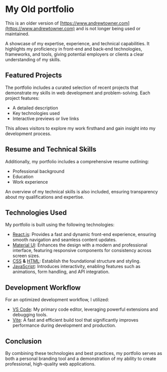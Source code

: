 # My Old portfolio 

This is an older version of [https://www.andrewtowner.com](https://www.andrewtowner.com) and is not longer being used or maintained.

A showcase of my expertise, experience, and technical capabilities. It highlights my proficiency in front-end and back-end technologies, frameworks, and tools, giving potential employers or clients a clear understanding of my skills.

## Featured Projects

The portfolio includes a curated selection of recent projects that demonstrate my skills in web development and problem-solving. Each project features:
- A detailed description
- Key technologies used
- Interactive previews or live links

This allows visitors to explore my work firsthand and gain insight into my development process.

## Resume and Technical Skills

Additionally, my portfolio includes a comprehensive resume outlining:
- Professional background
- Education
- Work experience

An overview of my technical skills is also included, ensuring transparency about my qualifications and expertise.

## Technologies Used

My portfolio is built using the following technologies:

- [React.js](https://react.dev/): Provides a fast and dynamic front-end experience, ensuring smooth navigation and seamless content updates.
- [Material UI](https://mui.com/material-ui/): Enhances the design with a modern and professional interface, featuring responsive components for consistency across screen sizes.
- [CSS](https://developer.mozilla.org/en-US/docs/Web/CSS) **&** [HTML](https://developer.mozilla.org/en-US/docs/Web/HTML): Establish the foundational structure and styling.
- [JavaScript](https://developer.mozilla.org/en-US/docs/Web/JavaScript): Introduces interactivity, enabling features such as animations, form handling, and API integration.

## Development Workflow

For an optimized development workflow, I utilized:
- [VS Code](https://code.visualstudio.com/): My primary code editor, leveraging powerful extensions and debugging tools.
- [Vite](https://vite.dev/): A fast and efficient build tool that significantly improves performance during development and production.

## Conclusion

By combining these technologies and best practices, my portfolio serves as both a personal branding tool and a demonstration of my ability to create professional, high-quality web applications.
